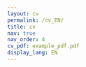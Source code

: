 ```yaml
---
layout: cv
permalink: /cv_EN/
title: cv
nav: true
nav_order: 4
cv_pdf: example_pdf.pdf
display_lang: EN
---
```

